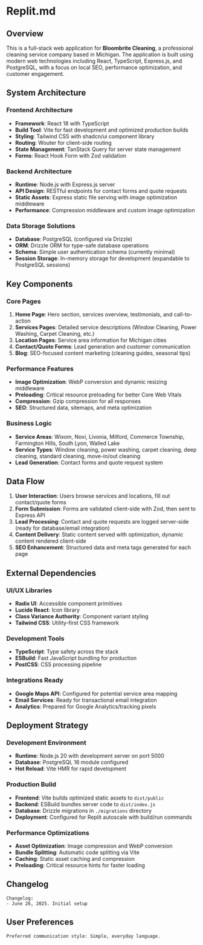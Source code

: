 # Replit.md

## Overview

This is a full-stack web application for **Bloombrite Cleaning**, a professional cleaning service company based in Michigan. The application is built using modern web technologies including React, TypeScript, Express.js, and PostgreSQL, with a focus on local SEO, performance optimization, and customer engagement.

## System Architecture

### Frontend Architecture
- **Framework**: React 18 with TypeScript
- **Build Tool**: Vite for fast development and optimized production builds
- **Styling**: Tailwind CSS with shadcn/ui component library
- **Routing**: Wouter for client-side routing
- **State Management**: TanStack Query for server state management
- **Forms**: React Hook Form with Zod validation

### Backend Architecture
- **Runtime**: Node.js with Express.js server
- **API Design**: RESTful endpoints for contact forms and quote requests
- **Static Assets**: Express static file serving with image optimization middleware
- **Performance**: Compression middleware and custom image optimization

### Data Storage Solutions
- **Database**: PostgreSQL (configured via Drizzle)
- **ORM**: Drizzle ORM for type-safe database operations
- **Schema**: Simple user authentication schema (currently minimal)
- **Session Storage**: In-memory storage for development (expandable to PostgreSQL sessions)

## Key Components

### Core Pages
1. **Home Page**: Hero section, services overview, testimonials, and call-to-action
2. **Services Pages**: Detailed service descriptions (Window Cleaning, Power Washing, Carpet Cleaning, etc.)
3. **Location Pages**: Service area information for Michigan cities
4. **Contact/Quote Forms**: Lead generation and customer communication
5. **Blog**: SEO-focused content marketing (cleaning guides, seasonal tips)

### Performance Features
- **Image Optimization**: WebP conversion and dynamic resizing middleware
- **Preloading**: Critical resource preloading for better Core Web Vitals
- **Compression**: Gzip compression for all responses
- **SEO**: Structured data, sitemaps, and meta optimization

### Business Logic
- **Service Areas**: Wixom, Novi, Livonia, Milford, Commerce Township, Farmington Hills, South Lyon, Walled Lake
- **Service Types**: Window cleaning, power washing, carpet cleaning, deep cleaning, standard cleaning, move-in/out cleaning
- **Lead Generation**: Contact forms and quote request system

## Data Flow

1. **User Interaction**: Users browse services and locations, fill out contact/quote forms
2. **Form Submission**: Forms are validated client-side with Zod, then sent to Express API
3. **Lead Processing**: Contact and quote requests are logged server-side (ready for database/email integration)
4. **Content Delivery**: Static content served with optimization, dynamic content rendered client-side
5. **SEO Enhancement**: Structured data and meta tags generated for each page

## External Dependencies

### UI/UX Libraries
- **Radix UI**: Accessible component primitives
- **Lucide React**: Icon library
- **Class Variance Authority**: Component variant styling
- **Tailwind CSS**: Utility-first CSS framework

### Development Tools
- **TypeScript**: Type safety across the stack
- **ESBuild**: Fast JavaScript bundling for production
- **PostCSS**: CSS processing pipeline

### Integrations Ready
- **Google Maps API**: Configured for potential service area mapping
- **Email Services**: Ready for transactional email integration
- **Analytics**: Prepared for Google Analytics/tracking pixels

## Deployment Strategy

### Development Environment
- **Runtime**: Node.js 20 with development server on port 5000
- **Database**: PostgreSQL 16 module configured
- **Hot Reload**: Vite HMR for rapid development

### Production Build
- **Frontend**: Vite builds optimized static assets to `dist/public`
- **Backend**: ESBuild bundles server code to `dist/index.js`
- **Database**: Drizzle migrations in `./migrations` directory
- **Deployment**: Configured for Replit autoscale with build/run commands

### Performance Optimizations
- **Asset Optimization**: Image compression and WebP conversion
- **Bundle Splitting**: Automatic code splitting via Vite
- **Caching**: Static asset caching and compression
- **Preloading**: Critical resource hints for faster loading

## Changelog

```
Changelog:
- June 26, 2025. Initial setup
```

## User Preferences

```
Preferred communication style: Simple, everyday language.
```